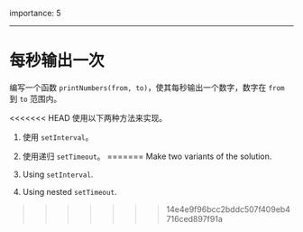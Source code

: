 importance: 5

---

# 每秒输出一次

编写一个函数 `printNumbers(from, to)`，使其每秒输出一个数字，数字在 `from ` 到 `to` 范围内。

<<<<<<< HEAD
使用以下两种方法来实现。

1. 使用 `setInterval`。
2. 使用递归 `setTimeout`。
=======
Make two variants of the solution.

1. Using `setInterval`.
2. Using nested `setTimeout`.
>>>>>>> 14e4e9f96bcc2bddc507f409eb4716ced897f91a

